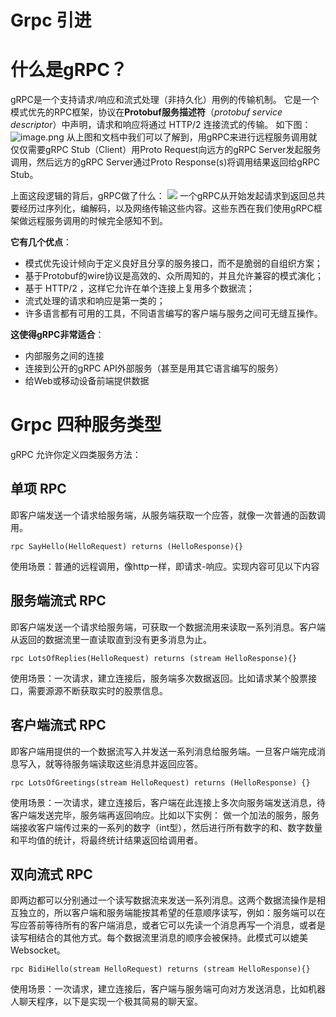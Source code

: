 # Grpc 引进

# 什么是gRPC？
gRPC是一个支持请求/响应和流式处理（非持久化）用例的传输机制。
它是一个模式优先的RPC框架，协议在**Protobuf服务描述符**（_protobuf service descriptor_）中声明，请求和响应将通过 HTTP/2 连接流式的传输。
如下图：
![image.png](https://user-gold-cdn.xitu.io/2020/5/19/1722bd49bdfb5114?w=552&h=327&f=png&s=28284)
从上图和文档中我们可以了解到，用gRPC来进行远程服务调用就仅仅需要gRPC Stub（Client）用Proto Request向远方的gRPC Server发起服务调用，然后远方的gRPC Server通过Proto Response(s)将调用结果返回给gRPC Stub。


上面这段逻辑的背后，gRPC做了什么：
![](https://user-gold-cdn.xitu.io/2020/5/19/1722bd49be69588c?w=482&h=434&f=jpeg&s=21018)
一个gRPC从开始发起请求到返回总共要经历过序列化，编解码，以及网络传输这些内容。这些东西在我们使用gRPC框架做远程服务调用的时候完全感知不到。


**它有几个优点**：

- 模式优先设计倾向于定义良好且分享的服务接口，而不是脆弱的自组织方案；
- 基于Protobuf的wire协议是高效的、众所周知的，并且允许兼容的模式演化；
- 基于 HTTP/2 ，这样它允许在单个连接上复用多个数据流；
- 流式处理的请求和响应是第一类的；
- 许多语言都有可用的工具，不同语言编写的客户端与服务之间可无缝互操作。

**这使得gRPC非常适合**：

- 内部服务之间的连接
- 连接到公开的gRPC API外部服务（甚至是用其它语言编写的服务）
- 给Web或移动设备前端提供数据



# Grpc 四种服务类型
gRPC 允许你定义四类服务方法：
## 单项 RPC
即客户端发送一个请求给服务端，从服务端获取一个应答，就像一次普通的函数调用。
```
rpc SayHello(HelloRequest) returns (HelloResponse){}
```


使用场景：普通的远程调用，像http一样，即请求-响应。实现内容可见以下内容
## 服务端流式 RPC
即客户端发送一个请求给服务端，可获取一个数据流用来读取一系列消息。客户端从返回的数据流里一直读取直到没有更多消息为止。
```
rpc LotsOfReplies(HelloRequest) returns (stream HelloResponse){}
```


使用场景：一次请求，建立连接后，服务端多次数据返回。比如请求某个股票接口，需要源源不断获取实时的股票信息。
## 客户端流式 RPC
即客户端用提供的一个数据流写入并发送一系列消息给服务端。一旦客户端完成消息写入，就等待服务端读取这些消息并返回应答。
```
rpc LotsOfGreetings(stream HelloRequest) returns (HelloResponse) {}
```


使用场景：一次请求，建立连接后，客户端在此连接上多次向服务端发送消息，待客户端发送完毕，服务端再返回响应。比如以下实例：
做一个加法的服务，服务端接收客户端传过来的一系列的数字（int型），然后进行所有数字的和、数字数量和平均值的统计，将最终统计结果返回给调用者。
## 双向流式 RPC
即两边都可以分别通过一个读写数据流来发送一系列消息。这两个数据流操作是相互独立的，所以客户端和服务端能按其希望的任意顺序读写，例如：服务端可以在写应答前等待所有的客户端消息，或者它可以先读一个消息再写一个消息，或者是读写相结合的其他方式。每个数据流里消息的顺序会被保持。此模式可以媲美Websocket。
```
rpc BidiHello(stream HelloRequest) returns (stream HelloResponse){}
```


使用场景：一次请求，建立连接后，客户端与服务端可向对方发送消息，比如机器人聊天程序，以下是实现一个极其简易的聊天室。
